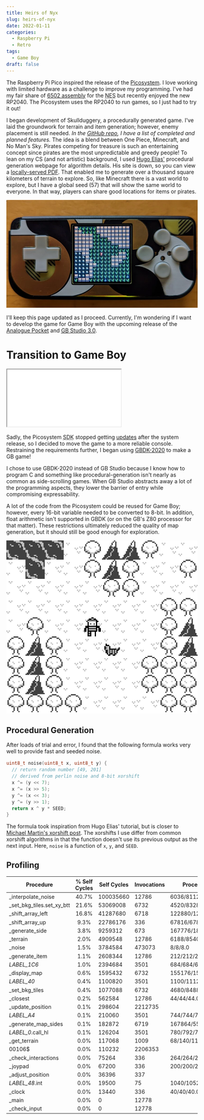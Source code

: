 ```yaml
---
title: Heirs of Nyx
slug: heirs-of-nyx
date: 2022-01-11
categories:
  - Raspberry Pi
  - Retro
tags:
  - Game Boy
draft: false
---
```


The Raspberry Pi Pico inspired the release of the [Picosystem](https://shop.pimoroni.com/products/picosystem). I love working with limited hardware as a challenge to improve my programming. I've had my fair share of [6502 assembly](https://www.romhacking.net/forum/index.php?topic=31892.0) for the <abbr title="Nintendo Entertainment System">NES</abbr> but recently enjoyed the new RP2040. The Picosystem uses the RP2040 to run games, so I just had to try it out!

I began development of Skullduggery, a procedurally generated game. I've laid the groundwork for terrain and item generation; however, enemy placement is still needed. _In the [GitHub repo](https://github.com/splch/skullduggery), I have a list of completed and planned features._ The idea is a blend between One Piece, Minecraft, and No Man's Sky. Pirates competing for treasure is such an entertaining concept since pirates are the most unpredictable and greedy people! To lean on my CS (and not artistic) background, I used [Hugo Elias'](http://freespace.virgin.net/hugo.elias/models/m_perlin.htm) procedural generation webpage for algorithm details. His site is down, so you can view a [locally-served PDF](/data/perlinNoise.pdf). That enabled me to generate over a thousand square kilometers of terrain to explore. So, like Minecraft there is a vast world to explore, but I have a global seed (57) that will show the same world to everyone. In that way, players can share good locations for items or pirates.

![PicoSystem](/images/33.webp)

I'll keep this page updated as I proceed. Currently, I'm wondering if I want to develop the game for Game Boy with the upcoming release of the [Analogue Pocket](https://www.analogue.co/pocket) and [<abbr title="Game Boy">GB</abbr> Studio 3.0](https://www.gbstudio.dev/).

# Transition to Game Boy

<iframe allow="gamepad" src="/data/gb/"></iframe>

Sadly, the Picosystem <abbr title="Software Development Kit
">SDK</abbr> stopped getting [updates](https://github.com/pimoroni/picosystem/commit/266c7d992b52f6b6af1c5c77f350bf010047ce0e) after the system release, so I decided to move the game to a more reliable console. Restraining the requirements further, I began using [GBDK-2020](https://github.com/gbdk-2020/gbdk-2020) to make a GB game!

I chose to use GBDK-2020 instead of GB Studio because I know how to program C and something like procedural-generation isn't nearly as common as side-scrolling games. When GB Studio abstracts away a lot of the programming aspects, they lower the barrier of entry while compromising expressability.

A lot of the code from the Picosystem could be reused for Game Boy; however, every 16-bit variable needed to be converted to 8-bit. In addition, float arithmetic isn't supported in GBDK (or on the GB's Z80 processor for that matter). These restrictions ultimately reduced the quality of map generation, but it should still be good enough for exploration.

![Game Boy](/images/skullduggery1.webp)

## Procedural Generation

After loads of trial and error, I found that the following formula works very well to provide fast and seeded noise.

```c
uint8_t noise(uint8_t x, uint8_t y) {
  // return random number [49, 201]
  // derived from perlin noise and 8-bit xorshift
  x ^= (y << 7);
  x ^= (x >> 5);
  y ^= (x << 3);
  y ^= (y >> 1);
  return x ^ y * SEED;
}
```

The formula took inspiration from Hugo Elias' tutorial, but is closer to [Michael Martin's xorshift post](https://bumbershootsoft.wordpress.com/2017/03/11/getting-a-decent-and-fast-prng-out-of-an-8-bit-chip/). The xorshifts I use differ from common xorshift algorithms in that the function doesn't use its previous output as the next input. Here, `noise` is a function of `x`, `y`, and `SEED`.

## Profiling

| Procedure                  | % Self Cycles | Self Cycles | Invocations | Procedure Cycles       |
| -------------------------- | :-----------: | ----------- | ----------- | ---------------------- |
| \_interpolate_noise        |     40.7%     | 100035660   | 12786       | 6036/8112/8111.8       |
| \_set_bkg_tiles.set_xy_btt |     21.6%     | 53069008    | 6732        | 4520/8328/7883.1       |
| \_shift_array_left         |     16.8%     | 41287680    | 6718        | 122880/122880/122880.0 |
| \_shift_array_up           |     9.3%      | 22786176    | 336         | 67816/67816/67816.0    |
| \_generate_side            |     3.8%      | 9259312     | 673         | 167776/189308/180029.8 |
| \_terrain                  |     2.0%      | 4909548     | 12786       | 6188/8540/8539.8       |
| \_noise                    |     1.5%      | 3784584     | 473073      | 8/8/8.0                |
| \_generate_item            |     1.1%      | 2608344     | 12786       | 212/212/212.0          |
| _LABEL_1C6_                |     1.0%      | 2394684     | 3501        | 684/684/684.0          |
| \_display_map              |     0.6%      | 1595432     | 6732        | 155176/158632/157505.6 |
| _LABEL_40_                 |     0.4%      | 1100820     | 3501        | 1100/1112/1100.0       |
| \_set_bkg_tiles            |     0.4%      | 1077088     | 6732        | 4680/8488/8043.1       |
| \_closest                  |     0.2%      | 562584      | 12786       | 44/44/44.0             |
| \_update_position          |     0.1%      | 298604      | 2212735     |                        |
| _LABEL_A4_                 |     0.1%      | 210060      | 3501        | 744/744/744.0          |
| \_generate_map_sides       |     0.1%      | 182872      | 6719        | 167864/551336/550198.1 |
| _LABEL_0_.call_hl          |     0.1%      | 126204      | 3501        | 780/792/780.0          |
| \_get_terrain              |     0.0%      | 117068      | 1009        | 68/140/116.0           |
| 00106$                     |     0.0%      | 110232      | 2206353     |                        |
| \_check_interactions       |     0.0%      | 75264       | 336         | 264/264/264.0          |
| \_joypad                   |     0.0%      | 67200       | 336         | 200/200/200.0          |
| \_adjust_position          |     0.0%      | 36396       | 337         |                        |
| _LABEL_48_.int             |     0.0%      | 19500       | 75          | 1040/1052/1040.2       |
| \_clock                    |     0.0%      | 13440       | 336         | 40/40/40.0             |
| \_main                     |     0.0%      | 0           | 12778       |                        |
| \_check_input              |     0.0%      | 0           | 12778       |                        |
